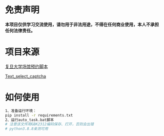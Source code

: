 # 免责声明
**本项目仅供学习交流使用，请勿用于非法用途，不得在任何商业使用，本人不承担任何法律责任。**

# 项目来源
[复旦大学场馆预约脚本](https://github.com/ProgramEverything/fdu-auto-reservation)

[Text_select_captcha](https://github.com/MgArcher/Text_select_captcha)

# 如何使用
``` bash
1、准备运行环境：
pip install -r requirements.txt
2、运行auto_task.bat脚本
# 注意该文件用GBK2312编码保存、打开，否则会出错
# python3.8.8亲测可用
```  
